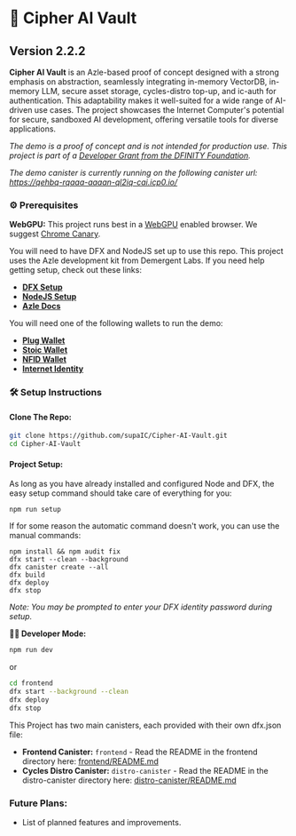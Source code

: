 # 🔐 Cipher AI Vault
## Version 2.2.2

**Cipher AI Vault** is an Azle-based proof of concept designed with a strong emphasis on abstraction, seamlessly integrating in-memory VectorDB, in-memory LLM, secure asset storage, cycles-distro top-up, and ic-auth for authentication. This adaptability makes it well-suited for a wide range of AI-driven use cases. The project showcases the Internet Computer's potential for secure, sandboxed AI development, offering versatile tools for diverse applications.

*The demo is a proof of concept and is not intended for production use. This project is part of a [Developer Grant from the DFINITY Foundation](https://dfinity.org/grants).*

*The demo canister is currently running on the following canister url: https://qehbq-rqaaa-aaaan-ql2iq-cai.icp0.io/*

### ⚙️ Prerequisites

**WebGPU:** This project runs best in a [WebGPU](https://developer.mozilla.org/en-US/docs/Web/API/WebGPU_API) enabled browser. We suggest [Chrome Canary](https://www.google.com/chrome/canary/).

You will need to have DFX and NodeJS set up to use this repo. This project uses the Azle development kit from Demergent Labs. If you need help getting setup, check out these links:

- [**DFX Setup**](https://internetcomputer.org/docs/current/developer-docs/getting-started/install)
- [**NodeJS Setup**](https://docs.npmjs.com/downloading-and-installing-node-js-and-npm)
- [**Azle Docs**](https://github.com/demergent-labs/azle)

You will need one of the following wallets to  run the demo:
- [**Plug Wallet**](https://plugwallet.ooo/)
- [**Stoic Wallet**](https://www.stoicwallet.com/)
- [**NFID Wallet**](https://nfid.one/)
- [**Internet Identity**](https://identity.raw.ic0.app/)

### 🛠️ Setup Instructions

#### Clone The Repo:
```bash
git clone https://github.com/supaIC/Cipher-AI-Vault.git
cd Cipher-AI-Vault
```

#### Project Setup:

As long as you have already installed and configured Node and DFX, the easy setup command should take care of everything for you:

```
npm run setup
```

If for some reason the automatic command doesn't work, you can use the manual commands:

```
npm install && npm audit fix
dfx start --clean --background
dfx canister create --all
dfx build
dfx deploy
dfx stop
```
*Note: You may be prompted to enter your DFX identity password during setup.*

**👨‍💻 Developer Mode:**
```bash
npm run dev
```

or

```bash
cd frontend
dfx start --background --clean
dfx deploy
dfx stop
```

This Project has two main canisters, each provided with their own dfx.json file:
- **Frontend Canister:** `frontend` - Read the README in the frontend directory here: [frontend/README.md](https://github.com/supaIC/Cipher-AI-Vault/blob/main/frontend/README.md)
- **Cycles Distro Canister:** `distro-canister` - Read the README in the distro-canister directory here: [distro-canister/README.md](https://github.com/supaIC/Cipher-AI-Vault/blob/main/distro-canister/README.md)

### Future Plans:

- List of planned features and improvements.